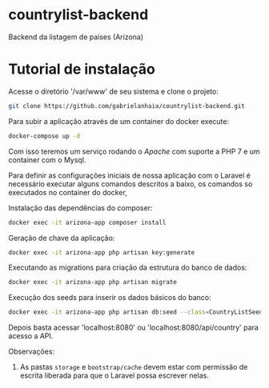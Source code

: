 # countrylist-backend
Backend da listagem de países (Arizona)

# Tutorial de instalação

Acesse o diretório '/var/www' de seu sistema e clone o projeto:
```sh
git clone https://github.com/gabrielanhaia/countrylist-backend.git
```

Para subir a aplicação através de um container do docker execute:
```sh
docker-compose up -d
```
Com isso teremos um serviço rodando o *Apache* com suporte a PHP 7 e um container com o Mysql.

Para definir as configurações iniciais de nossa aplicação com o Laravel é necessário executar alguns comandos descritos a baixo, os comandos so executados no container do docker,

Instalação das dependências do composer:
```sh
docker exec -it arizona-app composer install
```

Geração de chave da aplicação:
```sh
docker exec -it arizona-app php artisan key:generate
```

Executando as migrations para criação da estrutura do banco de dados:
```sh
docker exec -it arizona-app php artisan migrate
```

Execução dos seeds para inserir os dados básicos do banco:
```sh
docker exec -it arizona-app php artisan db:seed --class=CountryListSeeder
```

Depois basta acessar 'localhost:8080' ou 'localhost:8080/api/country' para acesso a API.

Observações:
1. As pastas `storage` e `bootstrap/cache` devem estar com permissão de escrita liberada para que o Laravel possa escrever nelas.
